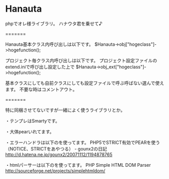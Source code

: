 Hanauta
=======

phpでオレ様ライブラリ。
ハナウタ君を乗せて♪

=======

Hanauta基本クラス内呼び出しは以下です。
$Hanauta->obj["hogeclass"]->hogefunction();

プロジェクト毎クラス内呼び出しは以下です。
プロジェクト設定ファイルのextend.iniで呼び出し設定した上で
$Hanauta->obj_ext["hogeclass"]->hogefunction();

基本クラスにしても自前クラスにしても設定ファイルで呼ぶ呼ばない選んで使えます。
不要な時はコメントアウト。

=======

特に同梱させてないですが一緒によく使うライブラリとか。

・テンプレはSmartyです。

・大体pearいれてます。

・エラーハンドラは以下のを使ってます。
PHP5でSTRICT有効でPEARを使う（NOTICE、STRICTをあやつる） - gounx2の日記
http://d.hatena.ne.jp/gounx2/20071112/1194878765

・htmlパーサーは以下のを使ってます。
PHP Simple HTML DOM Parser
http://sourceforge.net/projects/simplehtmldom/

